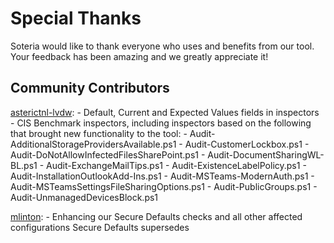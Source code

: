 # Special Thanks
Soteria would like to thank everyone who uses and benefits from our tool. 
Your feedback has been amazing and we greatly appreciate it!


## Community Contributors
[asterictnl-lvdw](https://github.com/asterictnl-lvdw): 
    - Default, Current and Expected Values fields in inspectors
    - CIS Benchmark inspectors, including inspectors based on the following that brought new functionality to the tool:
        - Audit-AdditionalStorageProvidersAvailable.ps1
        - Audit-CustomerLockbox.ps1
        - Audit-DoNotAllowInfectedFilesSharePoint.ps1
        - Audit-DocumentSharingWL-BL.ps1
        - Audit-ExchangeMailTips.ps1
        - Audit-ExistenceLabelPolicy.ps1
        - Audit-InstallationOutlookAdd-Ins.ps1
        - Audit-MSTeams-ModernAuth.ps1
        - Audit-MSTeamsSettingsFileSharingOptions.ps1
        - Audit-PublicGroups.ps1
        - Audit-UnmanagedDevicesBlock.ps1

[mlinton](https://github.com/mlinton):
    - Enhancing our Secure Defaults checks and all other affected configurations Secure Defaults supersedes

